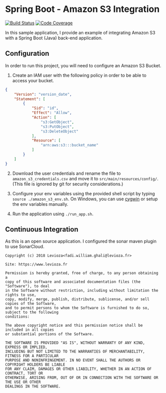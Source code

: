 Spring Boot - Amazon S3 Integration
===================================

[![Build Status](https://travis-ci.org/levioza/spring-boot-amazon-s3.svg?branch=master)](https://travis-ci.org/levioza/spring-boot-amazon-s3)
[![Code Coverage](https://img.shields.io/sonar/https/sonarcloud.io/fr.levioza.hipster%3Aamazon-s3/coverage.svg)](https://sonarcloud.io/dashboard?id=fr.levioza.hipster%3Aamazon-s3)

In this sample application, I provide an example of integrating
Amazon S3 with a Spring Boot (Java) back-end application.

## Configuration

In order to run this project, you will need to configure an Amazon S3 Bucket.
 
1. Create an IAM user with the following policy in order to be able to access your bucket.

```json
{
    "Version": "version_date",
    "Statement": [
        {
            "Sid": "id",
            "Effect": "Allow",
            "Action": [
                "s3:GetObject",
                "s3:PutObject",
                "s3:DeleteObject"
            ],
            "Resource": [
                "arn:aws:s3:::bucket_name"
            ]
        }
    ]
}
```

2. Download the user credentials and rename the file to `amazon_s3_credentials.csv`
and move it to `src/main/resources/config/`. (This file is ignored by git for security considerations.)

3. Configure your env variables using the provided shell script by typing `source ./amazon_s3_env.sh`. On Windows, you can use [cygwin](http://www.cygwin.com/) or setup the env variables manually.

4. Run the application using `./run_app.sh`.

## Continuous Integration

As this is an open source application. I configured the sonar maven plugin to use SonarCloud.

```
Copyright (c) 2018 Levioza<fadi.william.ghali@levioza.fr>

Site: https://www.levioza.fr

Permission is hereby granted, free of charge, to any person obtaining a
copy of this software and associated documentation files (the "Software"), to deal
in the Software without restriction, including without limitation the rights to use,
copy, modify, merge, publish, distribute, sublicense, and/or sell copies of the Software,
and to permit persons to whom the Software is furnished to do so, subject to the following
conditions:

The above copyright notice and this permission notice shall be included in all copies
or substantial portions of the Software.

THE SOFTWARE IS PROVIDED "AS IS", WITHOUT WARRANTY OF ANY KIND, EXPRESS OR IMPLIED,
INCLUDING BUT NOT LIMITED TO THE WARRANTIES OF MERCHANTABILITY, FITNESS FOR A PARTICULAR
PURPOSE AND NONINFRINGEMENT. IN NO EVENT SHALL THE AUTHORS OR COPYRIGHT HOLDERS BE LIABLE
FOR ANY CLAIM, DAMAGES OR OTHER LIABILITY, WHETHER IN AN ACTION OF CONTRACT, TORT OR
OTHERWISE, ARISING FROM, OUT OF OR IN CONNECTION WITH THE SOFTWARE OR THE USE OR OTHER
DEALINGS IN THE SOFTWARE.
```